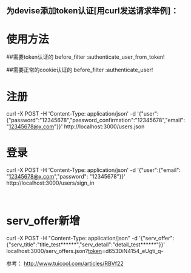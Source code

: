 ## 为devise添加token认证[用curl发送请求举例]：

# 使用方法

  ##需要token认证的
  before_filter :authenticate_user_from_token!
  
  ##需要正常的cookie认证的
  before_filter :authenticate_user!

# 注册

curl -X POST -H 'Content-Type: application/json' -d '{"user":{"password":"12345678","password_confirmation":"12345678","email": "12345678@x.com"}}' http://localhost:3000/users.json

# 登录

curl -X POST -H 'Content-Type: application/json' -d '{"user":{"email": "12345678@x.com","password": "12345678"}}' http://localhost:3000/users/sign_in

  
# serv_offer新增
curl -X POST -H "Content-Type: application/json" -d '{"serv_offer":{"serv_title":"title_test******","serv_detail":"detail_test******"}}' localhost:3000/serv_offers.json?[token](#token)=d653DiN4154_eUgti_q-

参考：
http://www.tuicool.com/articles/RBVf22
